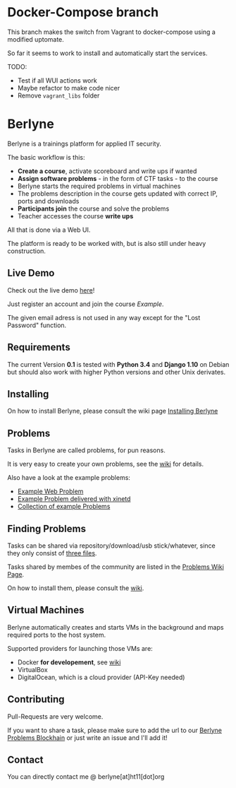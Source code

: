 # Docker-Compose branch
This branch makes the switch from Vagrant to docker-compose using a modified uptomate.

So far it seems to work to install and automatically start the services.

TODO:

* Test if all WUI actions work
* Maybe refactor to make code nicer
* Remove `vagrant_libs` folder

# Berlyne 
Berlyne is a trainings platform for applied IT security.
 
The basic workflow is this:

* **Create a course**, activate scoreboard and write ups if wanted 
* **Assign software problems** - in the form of CTF tasks - to the course 
* Berlyne starts the required problems in virtual machines
* The problems description in the course gets updated with correct IP, ports and downloads
* **Participants join** the course and solve the problems
* Teacher accesses the course **write ups**

All that is done via a Web UI.

The platform is ready to be worked with, but is also still under heavy construction.

## Live Demo

Check out the live demo [here](https://hack.redrocket.club)!

Just register an account and join the course _Example_.

The given email adress is not used in any way except for the "Lost Password" function.

## Requirements

The current Version **0.1** is tested with **Python 3.4** and **Django 1.10** on Debian but should also work
with higher Python versions and other Unix derivates.

## Installing
On how to install Berlyne, please consult the wiki page [Installing Berlyne](https://github.com/rugo/berlyne/wiki/Installing-Berlyne)

## Problems
Tasks in Berlyne are called problems, for pun reasons.

It is very easy to create your own problems, see the [wiki](https://github.com/rugo/berlyne/wiki/Creating-Problems) 
for details.

Also have a look at the example problems:

* [Example Web Problem](https://github.com/rugo/berlyne/wiki/Example-Web-Problem)
* [Example Problem delivered with xinetd](https://github.com/rugo/berlyne/wiki/Example-xinetd-Problem)
* [Collection of example Problems](https://github.com/rugo/berlyne-example-problems)

## Finding Problems
Tasks can be shared via repository/download/usb stick/whatever, since they only consist of
[three files](https://github.com/rugo/berlyne/wiki/Creating-Problems).

Tasks shared by membes of the community are listed in the
[Problems Wiki Page](https://github.com/rugo/berlyne/wiki/Problem-list). 

On how to install them, please consult the [wiki](https://github.com/rugo/berlyne/wiki/Installing-Problems).

## Virtual Machines
Berlyne automatically creates and starts VMs in the background and maps required ports to
the host system.

Supported providers for launching those VMs are:

* Docker **for developement**, see [wiki](https://github.com/rugo/berlyne/wiki/Security-Considerations)
* VirtualBox
* DigitalOcean, which is a cloud provider (API-Key needed)

## Contributing
Pull-Requests are very welcome.

If you want to share a task, please make sure to add the url to our
[Berlyne Problems Blockhain](problems_blockchain.txt)
or just write an issue and I'll add it!

## Contact

You can directly contact me @ berlyne[at]ht11[dot]org
